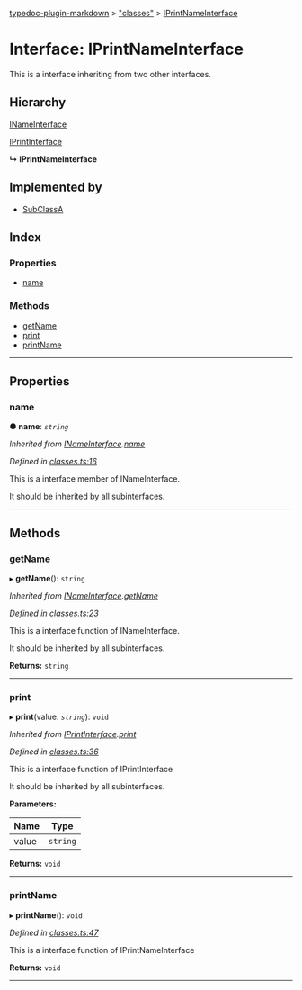 [typedoc-plugin-markdown](../README.md) > ["classes"](../modules/_classes_.md) > [IPrintNameInterface](../interfaces/_classes_.iprintnameinterface.md)

# Interface: IPrintNameInterface

This is a interface inheriting from two other interfaces.

## Hierarchy

 [INameInterface](_classes_.inameinterface.md)

 [IPrintInterface](_classes_.iprintinterface.md)

**↳ IPrintNameInterface**

## Implemented by

* [SubClassA](../classes/_classes_.subclassa.md)

## Index

### Properties

* [name](_classes_.iprintnameinterface.md#name)

### Methods

* [getName](_classes_.iprintnameinterface.md#getname)
* [print](_classes_.iprintnameinterface.md#print)
* [printName](_classes_.iprintnameinterface.md#printname)

---

## Properties

<a id="name"></a>

###  name

**● name**: *`string`*

*Inherited from [INameInterface](_classes_.inameinterface.md).[name](_classes_.inameinterface.md#name)*

*Defined in [classes.ts:16](https://github.com/tgreyuk/typedoc-plugin-markdown/blob/master/examples/src/classes.ts#L16)*

This is a interface member of INameInterface.

It should be inherited by all subinterfaces.

___

## Methods

<a id="getname"></a>

###  getName

▸ **getName**(): `string`

*Inherited from [INameInterface](_classes_.inameinterface.md).[getName](_classes_.inameinterface.md#getname)*

*Defined in [classes.ts:23](https://github.com/tgreyuk/typedoc-plugin-markdown/blob/master/examples/src/classes.ts#L23)*

This is a interface function of INameInterface.

It should be inherited by all subinterfaces.

**Returns:** `string`

___
<a id="print"></a>

###  print

▸ **print**(value: *`string`*): `void`

*Inherited from [IPrintInterface](_classes_.iprintinterface.md).[print](_classes_.iprintinterface.md#print)*

*Defined in [classes.ts:36](https://github.com/tgreyuk/typedoc-plugin-markdown/blob/master/examples/src/classes.ts#L36)*

This is a interface function of IPrintInterface

It should be inherited by all subinterfaces.

**Parameters:**

| Name | Type |
| ------ | ------ |
| value | `string` |

**Returns:** `void`

___
<a id="printname"></a>

###  printName

▸ **printName**(): `void`

*Defined in [classes.ts:47](https://github.com/tgreyuk/typedoc-plugin-markdown/blob/master/examples/src/classes.ts#L47)*

This is a interface function of IPrintNameInterface

**Returns:** `void`

___

